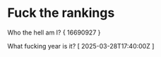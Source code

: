# Fuck the rankings

Who the hell am I?
{ 16690927 }

What fucking year is it?
[ 2025-03-28T17:40:00Z ]
